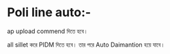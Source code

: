 # Poli line auto:-

ap upload  commend দিতে হবে।

all sillet করে PIDM দিতে হবে। তার পরে Auto Daimantion হয়ে যাবে।
